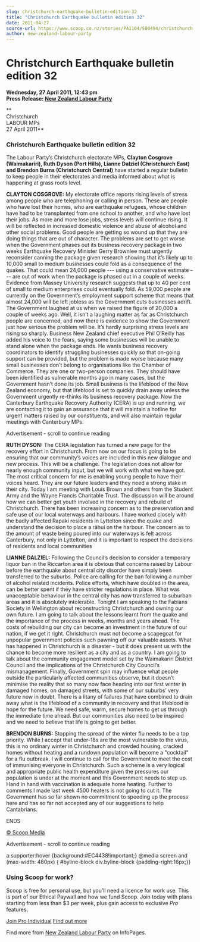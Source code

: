 ```yaml
---
slug: christchurch-earthquake-bulletin-edition-32
title: "Christchurch Earthquake bulletin edition 32"
date: 2011-04-27
source-url: https://www.scoop.co.nz/stories/PA1104/S00494/christchurch-earthquake-bulletin-edition-32.htm
author: new-zealand-labour-party
---
```

Christchurch Earthquake bulletin edition 32
===========================================

**Wednesday, 27 April 2011, 12:43 pm**  
**Press Release: [New Zealand Labour Party](https://info.scoop.co.nz/New_Zealand_Labour_Party)**

**  
Christchurch  
LABOUR MPs  
27 April 2011**

### Christchurch Earthquake bulletin edition 32

The Labour Party’s Christchurch electorate MPs, **Clayton Cosgrove (Waimakariri), Ruth Dyson (Port Hills), Lianne Dalziel (Christchurch East) and Brendon Burns (Christchurch Central)** have started a regular bulletin to keep people in their electorates and media informed about what is happening at grass roots level.

**CLAYTON COSGROVE:** My electorate office reports rising levels of stress among people who are telephoning or calling in person. These are people who have lost their homes, who are earthquake refugees, whose children have had to be transplanted from one school to another, and who have lost their jobs. As more and more lose jobs, stress levels will continue rising. It will be reflected in increased domestic violence and abuse of alcohol and other social problems. Good people are getting so wound up that they are doing things that are out of character. The problems are set to get worse when the Government phases out its business recovery package in two weeks Earthquake Recovery Minister Gerry Brownlee must urgently reconsider canning the package given research showing that it’s likely up to 10,000 small to medium businesses could fold as a consequence of the quakes. That could mean 24,000 people --- using a conservative estimate --- are out of work when the package is phased out in a couple of weeks. Evidence from Massey University research suggests that up to 40 per cent of small to medium enterprises could eventually fold. As 59,000 people are currently on the Government’s employment support scheme that means that almost 24,000 will be left jobless as the Government cuts businesses adrift. The Government laughed at us when we raised the figure of 20,000 a couple of weeks ago. Well, it isn’t a laughing matter as far as Christchurch people are concerned, and now there is evidence to show the Government just how serious the problem will be. It’s hardly surprising stress levels are rising so sharply. Business New Zealand chief executive Phil O’Reilly has added his voice to the fears, saying some businesses will be unable to stand alone when the package ends. He wants business recovery coordinators to identify struggling businesses quickly so that on-going support can be provided, but the problem is made worse because many small businesses don’t belong to organisations like the Chamber of Commerce. They are one or two-person companies. They should have been identified as vulnerable months ago in many cases, but the Government hasn’t done its job. Small business is the lifeblood of the New Zealand economy, but that lifeblood is set to quickly drain away unless the Government urgently re-thinks its business recovery package. Now the Canterbury Earthquake Recovery Authority (CERA) is up and running, we are contacting it to gain an assurance that it will maintain a hotline for urgent matters raised by our constituents, and will also maintain regular meetings with Canterbury MPs.

Advertisement - scroll to continue reading





**RUTH DYSON:** The CERA legislation has turned a new page for the recovery effort in Christchurch. From now on our focus is going to be ensuring that our community’s voices are included in this new dialogue and new process. This will be a challenge. The legislation does not allow for nearly enough community input, but we will work with what we have got. The most critical concern for me is enabling young people to have their voices heard. They are our future leaders and they need a strong stake in their city. Today I am meeting with Louis Brown and others from the Student Army and the Wayne Francis Charitable Trust. The discussion will be around how we can better get youth involved in the recovery and rebuild of Christchurch. There has been increasing concern as to the preservation and safe use of our local waterways and harbours. I have worked closely with the badly affected Rapaki residents in Lyttelton since the quake and understand the decision to place a rāhui on the harbour. The concern as to the amount of waste being poured into our waterways is felt across Canterbury, not only in Lyttelton, and it is important to respect the decisions of residents and local communities

**LIANNE DALZIEL:** Following the Council’s decision to consider a temporary liquor ban in the Riccarton area it is obvious that concerns raised by Labour before the earthquake about central city disorder have simply been transferred to the suburbs. Police are calling for the ban following a number of alcohol related incidents. Police efforts, which have doubled in the area, can be better spent if they have stricter regulations in place. What was unacceptable behaviour in the central city has now transferred to suburban areas and it is absolutely intolerable. Tonight I am speaking to the Fabians Society in Wellington about reconstructing Christchurch and owning our own future. I am going to talk about the lessons learnt from the quake and the importance of the process in weeks, months and years ahead. The costs of rebuilding our city can become an investment in the future of our nation, if we get it right. Christchurch must not become a scapegoat for unpopular government policies such pawning off our valuable assets. What has happened in Christchurch is a disaster - but it does present us with the chance to become more resilient as a city and as a country. I am going to talk about the community engagement model set by the Waimakariri District Council and the implications of the Christchurch City Council’s mismanagement. Finally, Government spin may influence what people outside the particularly affected communities observe, but it doesn’t minimise the reality that so many now face heading into our first winter in damaged homes, on damaged streets, with some of our suburbs’ very future now in doubt. There is a litany of failures that have combined to drain away what is the lifeblood of a community in recovery and that lifeblood is hope for the future. We need safe, warm, secure homes to get us through the immediate time ahead. But our communities also need to be inspired and we need to believe that life is going to get better.

**BRENDON BURNS:** Stopping the spread of the winter flu needs to be a top priority. While I accept that under-18s are the most vulnerable to the virus, this is no ordinary winter in Christchurch and crowded housing, cracked homes without heating and a rundown population will become a "cocktail" for a flu outbreak. I will continue to call for the Government to meet the cost of immunising everyone in Christchurch. Such a scheme is a very logical and appropriate public health expenditure given the pressures our population is under at the moment and this Government needs to step up. Hand in hand with vaccination is adequate home heating. Further to comments I made last week 4500 heaters is not going to cut it. The Government has so far shown no commitment to speeding up the process here and has so far not accepted any of our suggestions to help Cantabrians.

ENDS

  

[© Scoop Media](http://www.scoop.co.nz/about/terms.html)  

Advertisement - scroll to continue reading



a.supporter:hover {background:#EC4438!important;} @media screen and (max-width: 480px) { #byline-block div.byline-block {padding-right:16px;}}

### Using Scoop for work?

Scoop is free for personal use, but you’ll need a licence for work use. This is part of our Ethical Paywall and how we fund Scoop. Join today with plans starting from less than $3 per week, plus gain access to exclusive _Pro_ features.  
  
[Join Pro Individual](https://pro.scoop.co.nz/Individual/?from=ProIn24) [Find out more](https://pro.scoop.co.nz/using-scoop-for-work/?from=ProIn24)

Find more from [New Zealand Labour Party](https://info.scoop.co.nz/New_Zealand_Labour_Party) on InfoPages.